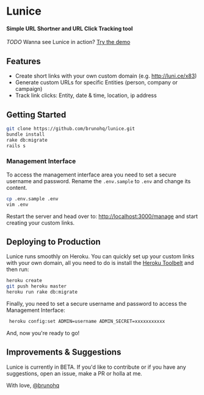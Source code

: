 # Lunice
#### Simple URL Shortner and URL Click Tracking tool

*TODO* Wanna see Lunice in action? [Try the demo](https://github.com/brunohq/lunice)

## Features

- Create short links with your own custom domain (e.g. http://luni.ce/x83)
- Generate custom URLs for specific Entities (person, company or campaign)
- Track link clicks: Entity, date & time, location, ip address

## Getting Started

```bash
git clone https://github.com/brunohq/lunice.git
bundle install
rake db:migrate
rails s
```

### Management Interface

To access the management interface area you need to set a secure username and password. Rename the `.env.sample` to `.env` and change its content.

```bash
cp .env.sample .env
vim .env
```

Restart the server and head over to: [http://localhost:3000/manage](http://localhost:3000/manage) and start creating your custom links.

## Deploying to Production

Lunice runs smoothly on Heroku. You can quickly set up your custom links with your own domain, all you need to do is install the [Heroku Toolbelt](https://toolbelt.heroku.com) and then run:

```bash
heroku create
git push heroku master
heroku run rake db:migrate
```

Finally, you need to set a secure username and password to access the Management Interface:

```bash
 heroku config:set ADMIN=username ADMIN_SECRET=xxxxxxxxxxx
```

And, now you're ready to go!

## Improvements & Suggestions

Lunice is currently in BETA. If you'd like to contribute or if you have any suggestions, open an issue, make a PR or holla at me.

With love, 
[@brunohq](http://twitter.com/brunohq)
